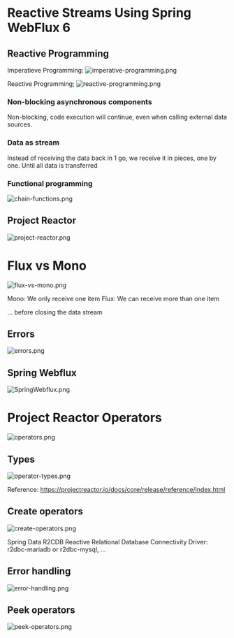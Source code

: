 # Reactive Streams Using Spring WebFlux 6

## Reactive Programming

Imperatieve Programming: ![imperative-programming.png](assets%2Fimperative-programming.png)

Reactive Programming;
![reactive-programming.png](assets%2Freactive-programming.png)

### Non-blocking asynchronous components

Non-blocking, code execution will continue, even when calling external data sources.

### Data as stream

Instead of receiving the data back in 1 go, we receive it in pieces, one by one. Until all data is transferred

### Functional programming

![chain-functions.png](assets%2Fchain-functions.png)

## Project Reactor

![project-reactor.png](assets%2Fproject-reactor.png)

# Flux vs Mono

![flux-vs-mono.png](assets%2Fflux-vs-mono.png)

Mono: We only receive one item
Flux: We can receive more than one item

... before closing the data stream

## Errors

![errors.png](assets%2Ferrors.png)

## Spring Webflux

![SpringWebflux.png](assets%2FSpringWebflux.png)

# Project Reactor Operators

![operators.png](assets%2Foperators.png)

## Types

![operator-types.png](assets%2Foperator-types.png)

Reference: https://projectreactor.io/docs/core/release/reference/index.html

## Create operators

![create-operators.png](assets%2Fcreate-operators.png)

Spring Data R2CDB
Reactive Relational Database Connectivity
Driver: r2dbc-mariadb or r2dbc-mysql, ...

## Error handling
![error-handling.png](assets%2Ferror-handling.png)

## Peek operators
![peek-operators.png](assets%2Fpeek-operators.png)